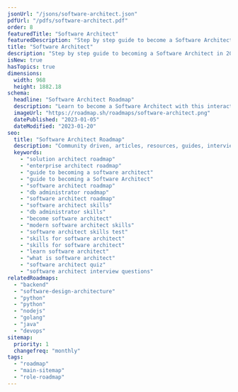 ```yaml
---
jsonUrl: "/jsons/software-architect.json"
pdfUrl: "/pdfs/software-architect.pdf"
order: 8
featuredTitle: "Software Architect"
featuredDescription: "Step by step guide to become a Software Architect in 2023"
title: "Software Architect"
description: "Step by step guide to becoming a Software Architect in 2023"
isNew: true
hasTopics: true
dimensions:
  width: 968
  height: 1882.18
schema:
  headline: "Software Architect Roadmap"
  description: "Learn to become a Software Architect with this interactive step by step guide in 2023. We also have resources and short descriptions attached to the roadmap items so you can get everything you want to learn in one place."
  imageUrl: "https://roadmap.sh/roadmaps/software-architect.png"
  datePublished: "2023-01-05"
  dateModified: "2023-01-20"
seo:
  title: "Software Architect Roadmap"
  description: "Community driven, articles, resources, guides, interview questions, quizzes for DevOps. Learn to become a modern DevOps engineer by following the steps, skills, resources and guides listed in this roadmap."
  keywords:
    - "solution architect roadmap"
    - "enterprise architect roadmap"
    - "guide to becoming a software architect"
    - "guide to becoming a Software Architect"
    - "software architect roadmap"
    - "db administrator roadmap"
    - "software architect roadmap"
    - "software architect skills"
    - "db administrator skills"
    - "become software architect"
    - "modern software architect skills"
    - "software architect skills test"
    - "skills for software architect"
    - "skills for software architect"
    - "learn software architect"
    - "what is software architect"
    - "software architect quiz"
    - "software architect interview questions"
relatedRoadmaps:
  - "backend"
  - "software-design-architecture"
  - "python"
  - "python"
  - "nodejs"
  - "golang"
  - "java"
  - "devops"
sitemap:
  priority: 1
  changefreq: "monthly"
tags:
  - "roadmap"
  - "main-sitemap"
  - "role-roadmap"
---
```


